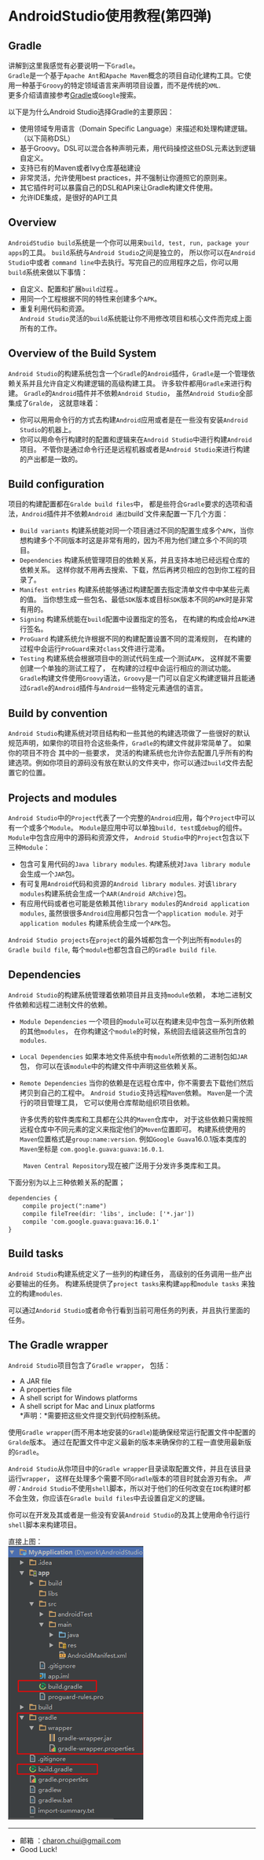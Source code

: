 AndroidStudio使用教程(第四弹)
===
   
Gradle
---

讲解到这里我感觉有必要说明一下`Gradle`。       
`Gradle`是一个基于`Apache Ant`和`Apache Maven`概念的项目自动化建构工具。它使用一种基于`Groovy`的特定领域语言来声明项目设置，而不是传统的`XML`.      
更多介绍请直接参考[Gradle](http://www.gradle.org/)或`Google`搜索。

以下是为什么Android Studio选择Gradle的主要原因：   
- 使用领域专用语言（Domain Specific Language）来描述和处理构建逻辑。（以下简称DSL）
- 基于Groovy。DSL可以混合各种声明元素，用代码操控这些DSL元素达到逻辑自定义。
- 支持已有的Maven或者Ivy仓库基础建设
- 非常灵活，允许使用best practices，并不强制让你遵照它的原则来。
- 其它插件时可以暴露自己的DSL和API来让Gradle构建文件使用。
- 允许IDE集成，是很好的API工具

Overview
---

`AndroidStudio build`系统是一个你可以用来`build, test, run, package your apps`的工具。 `build`系统与`Android Studio`之间是独立的，
所以你可以在`Android Studio`中或者
`command line`中去执行。写完自己的应用程序之后，你可以用`build`系统来做以下事情：　　　　　
- 自定义、配置和扩展`build`过程.。     
- 用同一个工程根据不同的特性来创建多个`APK`。    
- 重复利用代码和资源。    
`Android Studio`灵活的`build`系统能让你不用修改项目和核心文件而完成上面所有的工作。 
		
Overview of the Build System
---

`Android Studio`的构建系统包含一个`Gradle`的`Android`插件，`Gradle`是一个管理依赖关系并且允许自定义构建逻辑的高级构建工具。 许多软件都用`Gradle`来进行构建。
`Gradle`的`Android`插件并不依赖`Android Studio`， 虽然`Android Studio`全部集成了`Gralde`， 这就意味着：　　　　    
- 你可以用用命令行的方式去构建`Android`应用或者是在一些没有安装`Android Studio`的机器上。
- 你可以用命令行构建时的配置和逻辑来在`Android Studio`中进行构建`Android`项目。 
不管你是通过命令行还是远程机器或者是`Android Studio`来进行构建的产出都是一致的。 

Build configuration
---

项目的构建配置都在`Gralde build files`中， 都是些符合`Gradle`要求的选项和语法，`Android`插件并不依赖`Android
通过`build`文件来配置一下几个方面：   
- `Build variants` 构建系统能对同一个项目通过不同的配置生成多个`APK`，当你想构建多个不同版本时这是非常有用的，因为不用为他们建立多个不同的项目。    
- `Dependencies` 构建系统管理项目的依赖关系，并且支持本地已经远程仓库的依赖关系。 这样你就不用再去搜索、下载，然后再拷贝相应的包到你工程的目录了。 
- `Manifest entries` 构建系统能够通过构建配置去指定清单文件中中某些元素的值。 当你想生成一些包名、最低`SDK`版本或目标`SDK`版本不同的`APK`时是非常有用的。
- `Signing` 构建系统能在`build`配置中设置指定的签名， 在构建的构成会给`APK`进行签名。 
- `ProGuard` 构建系统允许根据不同的构建配置设置不同的混淆规则， 在构建的过程中会运行`ProGuard`来对`class`文件进行混淆。 
- `Testing` 构建系统会根据项目中的测试代码生成一个测试`APK`， 这样就不需要创建一个单独的测试工程了， 在构建的过程中会运行相应的测试功能。 
`Gradle`构建文件使用`Groovy`语法，`Groovy`是一门可以自定义构建逻辑并且能通过`Gradle`的`Android`插件与`Android`一些特定元素通信的语言。 

Build by convention
---

`Android Studio`构建系统对项目结构和一些其他的构建选项做了一些很好的默认规范声明，如果你的项目符合这些条件，`Gradle`的构建文件就非常简单了。 如果你的项目不符合
其中的一些要求， 灵活的构建系统也允许你去配置几乎所有的构建选项。例如你项目的源码没有放在默认的文件夹中，你可以通过`build`文件去配置它的位置。 

Projects and modules
---

`Android Studio`中的`Project`代表了一个完整的`Android`应用，每个`Project`中可以有一个或多个`Module`。 `Module`是应用中可以单独`build, test`或`debug`的组件。 
`Module`中包含应用中的源码和资源文件， `Android Studio`中的`Project`包含以下三种`Module`：     
- 包含可复用代码的`Java library modules`. 构建系统对`Java library module`会生成一个`JAR`包。 
- 有可复用`Android`代码和资源的`Android library modules`. 对该`library modules`构建系统会生成一个`AAR(Android ARchive)`包。
- 有应用代码或者也可能是依赖其他`library modules`的`Android application modules`, 虽然很很多`Android`应用都只包含一个`application module`. 
对于`application modules`
构建系统会生成一个`APK`包。 

`Android Studio projects`在`project`的最外城都包含一个列出所有`modules`的`Gradle build file`, 每个`module`也都包含自己的`Gradle build file`.      

Dependencies
---

`Android Studio`的构建系统管理着依赖项目并且支持`module`依赖，  本地二进制文件依赖和远程二进制文件的依赖。 

- `Module Dependencies`
    一个项目的`module`可以在构建未见中包含一系列所依赖的其他`modules`， 在你构建这个`module`的时候，系统回去组装这些所包含的`modules`. 
- `Local Dependencies`
    如果本地文件系统中有`module`所依赖的二进制包如`JAR`包， 你可以在该`module`中的构建文件中声明这些依赖关系。 
- `Remote Dependencies`
    当你的依赖是在远程仓库中，你不需要去下载他们然后拷贝到自己的工程中。 `Android Studio`支持远程`Maven`依赖。 `Maven`是一个流行的项目管理工具，
	它可以使用仓库帮助组织项目依赖。         
	
	许多优秀的软件类库和工具都在公共的`Maven`仓库中， 对于这些依赖只需按照远程仓库中不同元素的定义来指定他们的`Moven`位置即可。 
	构建系统使用的`Maven`位置格式是`group:name:version`. 例如`Google Guava`16.0.1版本类库的`Maven`坐标是
	`com.google.guava:guava:16.0.1`.      
	
	` Maven Central Repository`现在被广泛用于分发许多类库和工具。 
	
下面分别为以上三种依赖关系的配置；   
```
dependencies {
    compile project(":name")
	compile fileTree(dir: 'libs', include: ['*.jar'])
    compile 'com.google.guava:guava:16.0.1'
}
```
	
Build tasks
---

`Android Studio`构建系统定义了一些列的构建任务， 高级别的任务调用一些产出必要输出的任务。 构建系统提供了`project tasks`来构建`app`和`module tasks`
来独立的构建`modules`.          

可以通过`Andorid Studio`或者命令行看到当前可用任务的列表，并且执行里面的任务。 

The Gradle wrapper
---

`Android Studio`项目包含了`Gradle wrapper`， 包括：　　　　　
- A JAR file     
- A properties file      
- A shell script for Windows platforms    
- A shell script for Mac and Linux platforms        
*声明：*需要把这些文件提交到代码控制系统。         

使用`Gradle wrapper`(而不用本地安装的`Gradle`)能确保经常运行配置文件中配置的`Gralde`版本。 通过在配置文件中定义最新的版本来确保你的工程一直使用最新版的`Gradle`。 

`Android Studio`从你项目中的`Gradle wrapper`目录读取配置文件，并且在该目录运行`wrapper`， 这样在处理多个需要不同`Gradle`版本的项目时就会游刃有余。 
*声明：*`Android Studio`不使用`shell`脚本，所以对于他们的任何改变在`IDE`构建时都不会生效，你应该在`Gradle build files`中去设置自定义的逻辑。       

你可以在开发及其或者是一些没有安装`Android Studio`的及其上使用命令行运行`shell`脚本来构建项目。   

直接上图：   
![Image](https://raw.githubusercontent.com/CharonChui/Pictures/master/AndroidStudio_4_1.png?raw=true)	            
		
---

- 邮箱 ：charon.chui@gmail.com  
- Good Luck! 
